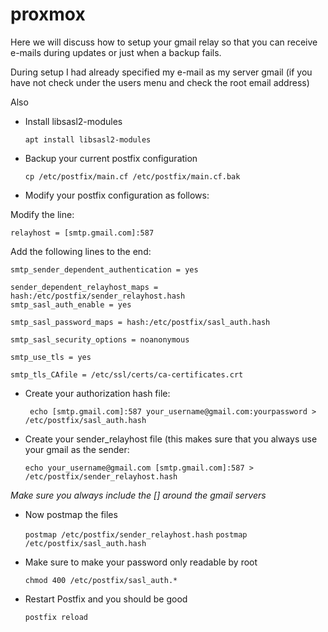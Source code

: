 # proxmox
Here we will discuss how to setup your gmail relay so that you can receive e-mails during updates or just when a backup fails.

During setup I had already specified my e-mail as my server gmail (if you have not check under the users menu and check the root email address)

Also 

* Install libsasl2-modules
 
    `apt install libsasl2-modules`

* Backup your current postfix configuration

    `cp /etc/postfix/main.cf /etc/postfix/main.cf.bak`

* Modify your postfix configuration as follows:

Modify the line:

    relayhost = [smtp.gmail.com]:587

Add the following lines to the end:

    smtp_sender_dependent_authentication = yes

    sender_dependent_relayhost_maps = hash:/etc/postfix/sender_relayhost.hash
    smtp_sasl_auth_enable = yes

    smtp_sasl_password_maps = hash:/etc/postfix/sasl_auth.hash

    smtp_sasl_security_options = noanonymous

    smtp_use_tls = yes

    smtp_tls_CAfile = /etc/ssl/certs/ca-certificates.crt

* Create your authorization hash file:
    
   ` echo [smtp.gmail.com]:587 your_username@gmail.com:yourpassword > /etc/postfix/sasl_auth.hash`

* Create your sender_relayhost file (this makes sure that you always use your gmail as the sender:

    `echo your_username@gmail.com [smtp.gmail.com]:587 > /etc/postfix/sender_relayhost.hash`

<i>Make sure you always include the [] around the gmail servers</i>

* Now postmap the files

    `postmap /etc/postfix/sender_relayhost.hash`
    `postmap /etc/postfix/sasl_auth.hash`

* Make sure to make your password only readable by root

    `chmod 400 /etc/postfix/sasl_auth.*`

* Restart Postfix and you should be good

   `postfix reload`




